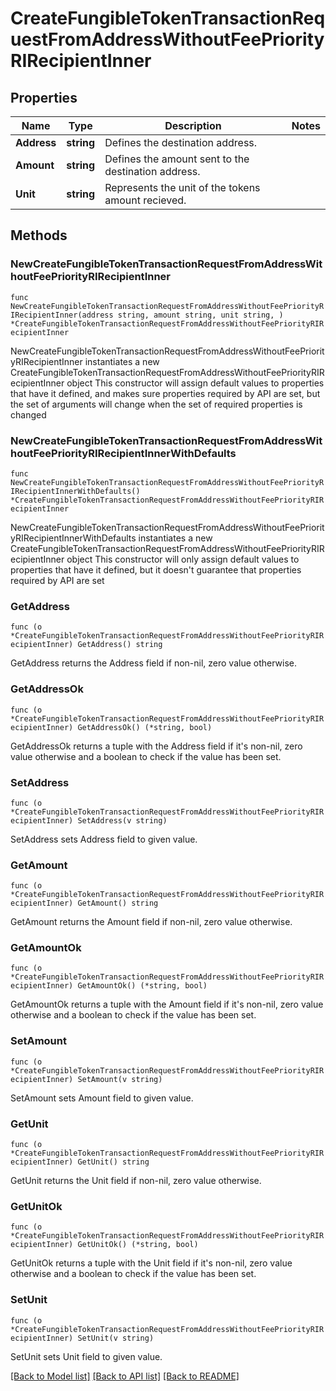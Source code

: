 # CreateFungibleTokenTransactionRequestFromAddressWithoutFeePriorityRIRecipientInner

## Properties

Name | Type | Description | Notes
------------ | ------------- | ------------- | -------------
**Address** | **string** | Defines the destination address. | 
**Amount** | **string** | Defines the amount sent to the destination address. | 
**Unit** | **string** | Represents the unit of the tokens amount recieved. | 

## Methods

### NewCreateFungibleTokenTransactionRequestFromAddressWithoutFeePriorityRIRecipientInner

`func NewCreateFungibleTokenTransactionRequestFromAddressWithoutFeePriorityRIRecipientInner(address string, amount string, unit string, ) *CreateFungibleTokenTransactionRequestFromAddressWithoutFeePriorityRIRecipientInner`

NewCreateFungibleTokenTransactionRequestFromAddressWithoutFeePriorityRIRecipientInner instantiates a new CreateFungibleTokenTransactionRequestFromAddressWithoutFeePriorityRIRecipientInner object
This constructor will assign default values to properties that have it defined,
and makes sure properties required by API are set, but the set of arguments
will change when the set of required properties is changed

### NewCreateFungibleTokenTransactionRequestFromAddressWithoutFeePriorityRIRecipientInnerWithDefaults

`func NewCreateFungibleTokenTransactionRequestFromAddressWithoutFeePriorityRIRecipientInnerWithDefaults() *CreateFungibleTokenTransactionRequestFromAddressWithoutFeePriorityRIRecipientInner`

NewCreateFungibleTokenTransactionRequestFromAddressWithoutFeePriorityRIRecipientInnerWithDefaults instantiates a new CreateFungibleTokenTransactionRequestFromAddressWithoutFeePriorityRIRecipientInner object
This constructor will only assign default values to properties that have it defined,
but it doesn't guarantee that properties required by API are set

### GetAddress

`func (o *CreateFungibleTokenTransactionRequestFromAddressWithoutFeePriorityRIRecipientInner) GetAddress() string`

GetAddress returns the Address field if non-nil, zero value otherwise.

### GetAddressOk

`func (o *CreateFungibleTokenTransactionRequestFromAddressWithoutFeePriorityRIRecipientInner) GetAddressOk() (*string, bool)`

GetAddressOk returns a tuple with the Address field if it's non-nil, zero value otherwise
and a boolean to check if the value has been set.

### SetAddress

`func (o *CreateFungibleTokenTransactionRequestFromAddressWithoutFeePriorityRIRecipientInner) SetAddress(v string)`

SetAddress sets Address field to given value.


### GetAmount

`func (o *CreateFungibleTokenTransactionRequestFromAddressWithoutFeePriorityRIRecipientInner) GetAmount() string`

GetAmount returns the Amount field if non-nil, zero value otherwise.

### GetAmountOk

`func (o *CreateFungibleTokenTransactionRequestFromAddressWithoutFeePriorityRIRecipientInner) GetAmountOk() (*string, bool)`

GetAmountOk returns a tuple with the Amount field if it's non-nil, zero value otherwise
and a boolean to check if the value has been set.

### SetAmount

`func (o *CreateFungibleTokenTransactionRequestFromAddressWithoutFeePriorityRIRecipientInner) SetAmount(v string)`

SetAmount sets Amount field to given value.


### GetUnit

`func (o *CreateFungibleTokenTransactionRequestFromAddressWithoutFeePriorityRIRecipientInner) GetUnit() string`

GetUnit returns the Unit field if non-nil, zero value otherwise.

### GetUnitOk

`func (o *CreateFungibleTokenTransactionRequestFromAddressWithoutFeePriorityRIRecipientInner) GetUnitOk() (*string, bool)`

GetUnitOk returns a tuple with the Unit field if it's non-nil, zero value otherwise
and a boolean to check if the value has been set.

### SetUnit

`func (o *CreateFungibleTokenTransactionRequestFromAddressWithoutFeePriorityRIRecipientInner) SetUnit(v string)`

SetUnit sets Unit field to given value.



[[Back to Model list]](../README.md#documentation-for-models) [[Back to API list]](../README.md#documentation-for-api-endpoints) [[Back to README]](../README.md)


